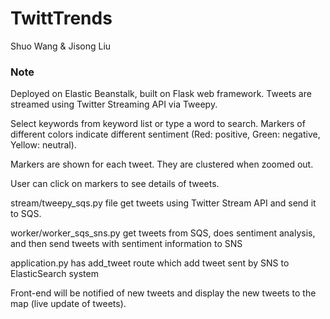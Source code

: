 # TwittTrends
Shuo Wang & Jisong Liu

### Note

Deployed on Elastic Beanstalk, built on Flask web framework. Tweets are streamed using Twitter Streaming API via Tweepy.

Select keywords from keyword list or type a word to search. Markers of different colors indicate different sentiment (Red: positive, Green: negative, Yellow: neutral).

Markers are shown for each tweet. They are clustered when zoomed out.

User can click on markers to see details of tweets.

stream/tweepy_sqs.py file get tweets using Twitter Stream API and send it to SQS.

worker/worker_sqs_sns.py get tweets from SQS, does sentiment analysis, and then send tweets with sentiment information to SNS

application.py has add_tweet route which add tweet sent by SNS to ElasticSearch system

Front-end will be notified of new tweets and display the new tweets to the map (live update of tweets).
